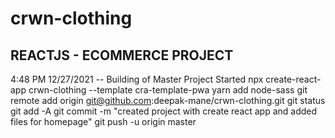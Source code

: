 # crwn-clothing

## REACTJS - ECOMMERCE PROJECT

4:48 PM 12/27/2021 -- Building of Master Project Started
npx create-react-app crwn-clothing --template cra-template-pwa
yarn add node-sass
git remote add origin git@github.com:deepak-mane/crwn-clothing.git
git status
git add -A
git commit -m "created project with create react app and added files for homepage"
git push -u origin master
